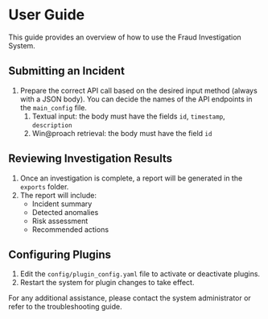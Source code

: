 # User Guide

This guide provides an overview of how to use the Fraud Investigation System.

## Submitting an Incident

1. Prepare the correct API call based on the desired input method (always with a JSON body). You can decide the names of the API endpoints in the `main_config` file.
   1. Textual input: the body must have the fields `id`, `timestamp`, `description`
   2. Win@proach retrieval: the body must have the field `id`

## Reviewing Investigation Results

1. Once an investigation is complete, a report will be generated in the `exports` folder.
2. The report will include:
    - Incident summary
    - Detected anomalies
    - Risk assessment
    - Recommended actions

## Configuring Plugins

1. Edit the `config/plugin_config.yaml` file to activate or deactivate plugins.
2. Restart the system for plugin changes to take effect.

For any additional assistance, please contact the system administrator or refer to the troubleshooting guide.